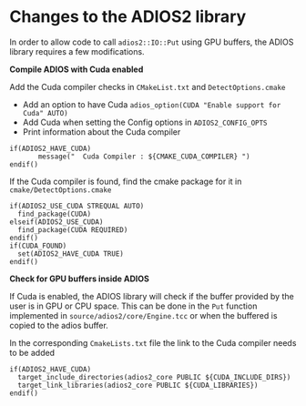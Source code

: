 # Changes to the ADIOS2 library 

In order to allow code to call `adios2::IO::Put` using GPU buffers, the ADIOS library requires a few modifications.

**Compile ADIOS with Cuda enabled**

Add the Cuda compiler checks in `CMakeList.txt` and `DetectOptions.cmake`
- Add an option to have Cuda `adios_option(CUDA "Enable support for Cuda" AUTO)`
- Add Cuda when setting the Config options in `ADIOS2_CONFIG_OPTS`
- Print information about the Cuda compiler

```
if(ADIOS2_HAVE_CUDA)
       message("  Cuda Compiler : ${CMAKE_CUDA_COMPILER} ")
endif()
```

If the Cuda compiler is found, find the cmake package for it in `cmake/DetectOptions.cmake`
```
if(ADIOS2_USE_CUDA STREQUAL AUTO)
  find_package(CUDA)
elseif(ADIOS2_USE_CUDA)
  find_package(CUDA REQUIRED)
endif()
if(CUDA_FOUND)
  set(ADIOS2_HAVE_CUDA TRUE)
endif()
```

**Check for GPU buffers inside ADIOS**

If Cuda is enabled, the ADIOS library will check if the buffer provided by the user is in GPU or CPU space. This can be done in the `Put` function implemented in `source/adios2/core/Engine.tcc` or when the buffered is copied to the adios buffer.

In the corresponding `CmakeLists.txt` file the link to the Cuda compiler needs to be added
```
if(ADIOS2_HAVE_CUDA)
  target_include_directories(adios2_core PUBLIC ${CUDA_INCLUDE_DIRS})
  target_link_libraries(adios2_core PUBLIC ${CUDA_LIBRARIES})
endif()
```


